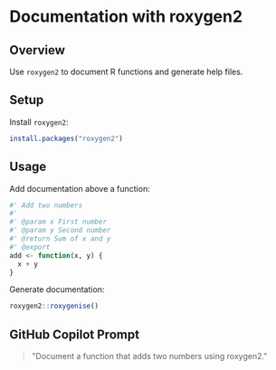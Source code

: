# Documentation with roxygen2

## Overview
Use `roxygen2` to document R functions and generate help files.

## Setup

Install `roxygen2`:

```r
install.packages("roxygen2")
```

## Usage

Add documentation above a function:

```r
#' Add two numbers
#'
#' @param x First number
#' @param y Second number
#' @return Sum of x and y
#' @export
add <- function(x, y) {
  x + y
}
```

Generate documentation:

```r
roxygen2::roxygenise()
```

## GitHub Copilot Prompt

> "Document a function that adds two numbers using roxygen2."
